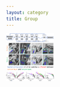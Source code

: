 ```yaml
---
layout: category
title: Group
---
```

<script src="https://cdn.staticfile.org/jquery/1.12.4/jquery.min.js"></script>
<!-- 需要放大的图片 -->
<div><img src="https://github.com/csyhquan/csyhquan.github.io/raw/master/images/r_im4.png" alt="" width="130" class="pimg"></div>
<div><img src="https://github.com/csyhquan/csyhquan.github.io/raw/master/images/im_4_2_2.png" alt="" width="130" class="pimg"></div>
<div><img src="https://github.com/csyhquan/csyhquan.github.io/raw/master/images/im_3_4_2.png" alt="" width="130" class="pimg"></div>
    <!-- 图片放大后的遮罩层 -->
    <div id="outerdiv" style="position:fixed;top:0;left:0;background:rgba(0,0,0,0.7);z-index:2000;width:100%;height:100%;display:none;">
        <!-- 放大后的图片 -->
        <div id="innerdiv" style="position:absolute;z-index: 2000">
            <img id="bigimg" style="border:5px solid #fff;" src="" />
        </div>
    </div>
	<script>
        // 图片点击事件
        $('.pimg').click(function () {
            enlarge(this);
        })
 
        // 图片放大函数
        function enlarge(obj) {
 
            var _this = $(obj);
            imgShow("#outerdiv", "#innerdiv", "#bigimg", _this);
 
 
            function imgShow(outerdiv, innerdiv, bigimg, _this) {
                var src = _this.attr("src"); //获取当前点击的pimg元素中的src属性  
                $(bigimg).attr("src", src); //设置#bigimg元素的src属性  
 
                /*获取当前点击图片的真实大小，并显示弹出层及大图*/
                $("<img/>").attr("src", src).load(function () {
                    var windowW = $(window).width(); //获取当前窗口宽度  
                    var windowH = $(window).height(); //获取当前窗口高度  
                    var realWidth = this.width; //获取图片真实宽度  
                    var realHeight = this.height; //获取图片真实高度  
                    var imgWidth, imgHeight;
                    var scale = 1.2; //缩放尺寸，当图片真实宽度和高度大于窗口宽度和高度时进行缩放  
 
                    if (realHeight > windowH * scale) { //判断图片高度  
                        imgHeight = windowH * scale; //如大于窗口高度，图片高度进行缩放  
                        imgWidth = imgHeight / realHeight * realWidth; //等比例缩放宽度  
                        if (imgWidth > windowW * scale) { //如宽度扔大于窗口宽度  
                            imgWidth = windowW * scale; //再对宽度进行缩放  
                        }
                    } else if (realWidth > windowW * scale) { //如图片高度合适，判断图片宽度  
                        imgWidth = windowW * scale; //如大于窗口宽度，图片宽度进行缩放  
                        imgHeight = imgWidth / realWidth * realHeight; //等比例缩放高度  
                    } else { //如果图片真实高度和宽度都符合要求，高宽不变  
                        imgWidth = realWidth;
                        imgHeight = realHeight;
                    }
                    $(bigimg).css("width", imgWidth); //以最终的宽度对图片缩放  
 
                    var w = (windowW - imgWidth) / 2; //计算图片与窗口左边距  
                    var h = (windowH - imgHeight) / 2; //计算图片与窗口上边距  
                    $(innerdiv).css({
                        "top": h,
                        "left": w
                    }); //设置#innerdiv的top和left属性  
                    $(outerdiv).fadeIn("fast"); //淡入显示#outerdiv及.pimg  
                });
 
                $(outerdiv).click(function () { //再次点击淡出消失弹出层  
                    $(this).fadeOut("fast");
                });
            }
        }
    </script>


	